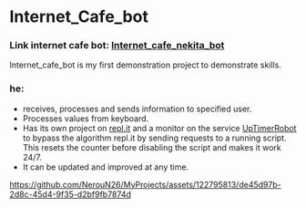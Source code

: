 # Internet_Cafe_bot
### Link internet cafe bot: [Internet_cafe_nekita_bot](http://t.me/Internet_cafe_nekita_bot)

Internet_cafe_bot is my first demonstration project to demonstrate skills.

### he:
* receives, processes and sends information to specified user.
* Processes values from keyboard.
* Has its own project on [repl.it](https://replit.com/) and a monitor on the service [UpTimerRobot](https://uptimerobot.com/) to bypass the algorithm repl.it by sending requests to a running script. This resets the counter before disabling the script and makes it work 24/7.
* It can be updated and improved at any time.

https://github.com/NerouN26/MyProjects/assets/122795813/de45d97b-2d8c-45d4-9f35-d2bf9fb7874d



